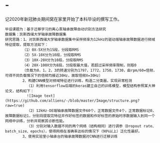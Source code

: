 # -
记2020年新冠肺炎期间窝在家里开始了本科毕设的撰写工作。

    毕设课题为：基于迁移学习的离心泵轴承故障自动识别方法研究
    数据集：凯斯西储大学轴承故障数据集
    研究思路：1、对凯斯西储大学轴承数据集中采样频率为12kHz的驱动端轴承故障数据进行频域特征提取，提取方法如下：
            （1）0X-5X分为15段，分段取RMS
            （2）5X-10X分为10段，分段取RMS
            （3）10X-20X分为10段，分段取RMS
            （4）20X-100X分为8段，分段取最大值，若超过采样频率限制，则取0
            （负载为0，1，2，3的转速分别为1797，1772，1750，1730，由rpm/60=倍频，可得不同负载情况下的倍频均接近30Hz，故取倍频X=30Hz）
            2、构建CNN模型对频域特征进行训练，构造二分类器，实现异常检测
              （1）利用tensorflow后端的keras建立自己的训练模型，模型结构参照某大神论文，结构如下：
              ![Image text](https://github.com/alliens/-/blob/master/Image/structure.png?raw=true)
              （2）12kHz-DE端轴承故障数据文件60个，正常数据文件4个，正常数据标记0，故障数据标记1，分别将提取完特征并作好标签的数据和作好标签的原始时序数据输入到同一个网络中训练，分析并观察其诊断性能。
              （3）分别对输入数据不同的两个网络（结构相同）进行调参（Dropout rate、batch_size、epochs），使得网络在准确率达标的情况下（90%以上）泛化性最好。
            3、使用实验室小轴承台的轴承故障数据对CNN进行迁移训练
   
